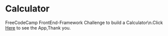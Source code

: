 # Calculator
FreeCodeCamp FrontEnd-Framework Challenge to build a Calculator\n.Click <a href='https://codepen.io/kuic/pen/pMRjbv'>Here</a> to see the App,Thank you.
